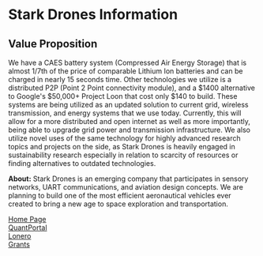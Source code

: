 # Stark Drones Information
## Value Proposition
We have a CAES battery system (Compressed Air Energy Storage) that is almost 1/7th of the price of comparable Lithium Ion batteries and can be charged in nearly 15 seconds time. Other technologies we utilize is a distributed P2P (Point 2 Point connectivity module), and a $1400 alternative to Google's $50,000+ Project Loon that cost only $140 to build. These systems are being utilized as an updated solution to current grid, wireless transmission, and energy systems that we use today. Currently, this will allow for a more distributed and open internet as well as more importantly, being able to upgrade grid power and transmission infrastructure. We also utilize novel uses of the same technology for highly advanced research topics and projects on the side, as Stark Drones is heavily engaged in sustainability research especially in relation to scarcity of resources or finding alternatives to outdated technologies.

**About:** Stark Drones is an emerging company that participates in sensory networks, UART communications, and aviation design concepts. We are planning to build one of the most efficient aeronautical vehicles ever created to bring a new age to space exploration and transportation. 

[Home Page](http://starkdrones.com)  
[QuantPortal](https://aiqaunt.co)  
[Lonero](https://lonero.org)  
[Grants](https://github.com/StarkDrones/Grants)
